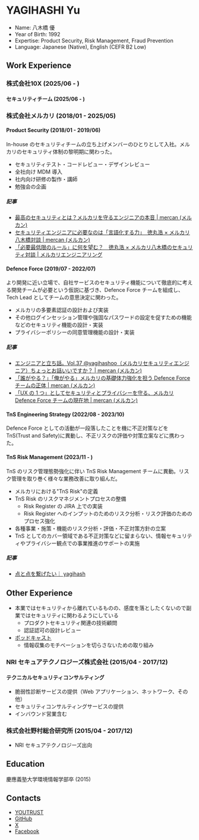 # YAGIHASHI Yu

- Name: 八木橋 優
- Year of Birth: 1992
- Expertise: Product Security, Risk Management, Fraud Prevention
- Language: Japanese (Native), English (CEFR B2 Low)

## Work Experience

### 株式会社10X (2025/06 - )

#### セキュリティチーム (2025/06 - )

### 株式会社メルカリ (2018/01 - 2025/05)

#### Product Security (2018/01 - 2019/06)

In-house のセキュリティチームの立ち上げメンバーのひとりとして入社。メルカリのセキュリティ体制の黎明期に関わった。

- セキュリティテスト・コードレビュー・デザインレビュー
- 全社向け MDM 導入
- 社内向け研修の製作・講師
- 勉強会の企画

##### 記事

- [最高のセキュリティとは？メルカリを守るエンジニアの本音 | mercan (メルカン)](https://careers.mercari.com/mercan/articles/4622/)
- [セキュリティエンジニアに必要なのは「言語化する力」　徳丸浩 × メルカリ八木橋対談 | mercan (メルカン)](https://careers.mercari.com/mercan/articles/4363/)
- [「必要最低限のルール」に何を望む？　徳丸浩 × メルカリ八木橋のセキュリティ対談 | メルカリエンジニアリング](https://engineering.mercari.com/blog/entry/2018-11-13-114500/)

#### Defence Force (2019/07 - 2022/07)

より開発に近い立場で、自社サービスのセキュリティ機能について徹底的に考える開発チームが必要という仮説に基づき、Defence Force チームを組成し、Tech Lead としてチームの意思決定に関わった。

- メルカリの多要素認証の設計および実装
- その他ログインセッション管理や強固なパスワードの設定を促すための機能などのセキュリティ機能の設計・実装
- プライバシーポリシーの同意管理機能の設計・実装

##### 記事

- [エンジニアと立ち話。Vol.37 @yagihashoo（メルカリセキュリティエンジニア）ちょっとお話いいですか？ | mercan (メルカン)](https://careers.mercari.com/mercan/articles/19273/)
- [「誰がやる？」「俺がやる」メルカリの基礎体力強化を担う Defence Force チームの正体 | mercan (メルカン)](https://careers.mercari.com/mercan/articles/22141/)
- [「UX の 1 つ」としてセキュリティとプライバシーを守る、メルカリ Defence Force チームの現在地 | mercan (メルカン)](https://careers.mercari.com/mercan/articles/31895/)

#### TnS Engineering Strategy (2022/08 - 2023/10)

Defence Force としての活動が一段落したことを機に不正対策などを TnS(Trust and Safety)に異動し、不正リスクの評価や対策立案などに携わった。

#### TnS Risk Management (2023/11 - )

TnS のリスク管理態勢強化に伴い TnS Risk Management チームに異動。リスク管理を取り巻く様々な業務改善に取り組んだ。

- メルカリにおける"TnS Risk"の定義
- TnS Risk のリスクマネジメントプロセスの整備
  - Risk Register の JIRA 上での実装
  - Risk Register へのインプットのためのリスク分析・リスク評価のためのプロセス強化
- 各種事業・施策・機能のリスク分析・評価・不正対策方針の立案
- TnS としてのカバー領域である不正対策などに留まらない、情報セキュリティやプライバシー観点での事業推進のサポートの実施

##### 記事

- [点と点を繋げたい｜ yagihash](https://sizu.me/yagihash/posts/kmnn7584i0b8)

## Other Experience

- 本業ではセキュリティから離れているものの、感度を落としたくないので副業ではセキュリティに関わるようにしている
  - プロダクトセキュリティ関連の技術顧問
  - 認証認可の設計レビュー
- [ポッドキャスト](https://open.spotify.com/show/1RvQ8QowL8wUTDeTcx5RYP?si=bc59c10c26604565)
  - 情報収集のモチベーションを切らさないための取り組み

### NRI セキュアテクノロジーズ株式会社 (2015/04 - 2017/12)

#### テクニカルセキュリティコンサルティング

- 脆弱性診断サービスの提供（Web アプリケーション、ネットワーク、その他）
- セキュリティコンサルティングサービスの提供
- インバウンド営業含む

### 株式会社野村総合研究所 (2015/04 - 2017/12)

- NRI セキュアテクノロジーズ出向

## Education

慶應義塾大学環境情報学部卒 (2015)

## Contacts

- [YOUTRUST](https://youtrust.jp/users/yagihash)
- [GitHub](https://github.com/yagihash)
- [X](https://x.com/yagihashoo)
- [Facebook](https://www.facebook.com/yagihashoo/)
